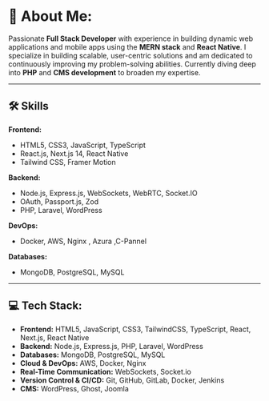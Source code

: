 # 💫 About Me:
Passionate **Full Stack Developer** with experience in building dynamic web applications and mobile apps using the **MERN stack** and **React Native**. I specialize in building scalable, user-centric solutions and am dedicated to continuously improving my problem-solving abilities. Currently diving deep into **PHP** and **CMS development** to broaden my expertise.

---

## 🛠️ Skills

**Frontend:**
- HTML5, CSS3, JavaScript, TypeScript
- React.js, Next.js 14, React Native
- Tailwind CSS, Framer Motion

**Backend:**
- Node.js, Express.js, WebSockets, WebRTC, Socket.IO
- OAuth, Passport.js, Zod
- PHP, Laravel, WordPress

**DevOps:**
- Docker, AWS, Nginx , Azura ,C-Pannel

**Databases:**
- MongoDB, PostgreSQL, MySQL

---


## 💻 Tech Stack:
- **Frontend:** HTML5, JavaScript, CSS3, TailwindCSS, TypeScript, React, Next.js, React Native
- **Backend:** Node.js, Express.js, PHP, Laravel, WordPress
- **Databases:** MongoDB, PostgreSQL, MySQL
- **Cloud & DevOps:** AWS, Docker, Nginx
- **Real-Time Communication:** WebSockets, Socket.io
- **Version Control & CI/CD:** Git, GitHub, GitLab, Docker, Jenkins
- **CMS:** WordPress, Ghost, Joomla
